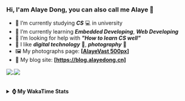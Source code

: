 ### Hi, **I'am Alaye Dong**, you can also call me **Alaye** 👋

- 📖 I’m currently studying ***CS*** 💻 in university
- 🌱 I’m currently learning ***Embedded Developing***, ***Web Developing***
- 🤔 I’m looking for help with ***"How to learn CS well"***
- 🤩 I like ***digital technology*** 📱, ***photography*** 📸
- 🖼️ My photographs page: **[[AlayeVast 500px](https://500px.com.cn/AlayeVast)]**
- 📰 My blog site: **[https://blog.alayedong.cn]**

<!--
[![Alaye's GitHub stats](https://github-readme-stats.vercel.app/api?username=Alaye-Dong&custom_title=Alaye%20Dong`s%20GitHub%20stats&show_icons=true&rank_icon=percentile&theme=transparent&include_all_commits=true&count_private=true)](https://github.com/anuraghazra/github-readme-stats) 
[![Top Langs](https://github-readme-stats.vercel.app/api/top-langs/?username=Alaye-Dong\&layout=compact&theme=transparent)](https://github.com/anuraghazra/github-readme-stats)
-->
<a href="https://github.com/anuraghazra/github-readme-stats">
  <img height=200 align="center" src="https://github-readme-stats.vercel.app/api?username=Alaye-Dong&custom_title=Alaye%20Dong`s%20GitHub%20stats&show_icons=true&rank_icon=percentile&theme=transparent&include_all_commits=true&count_private=true" />
</a>
<a href="https://github.com/anuraghazra/convoychat">
  <img height=200 align="center" src="https://github-readme-stats.vercel.app/api/top-langs/?username=Alaye-Dong&layout=compact&theme=transparent&include_all_commits=true&count_private=true&langs_count=8&card_width=300" />
</a>

<br />
<br />

<div style="display:none"> 
  <img src="https://visitor-badge.laobi.icu/badge?page_id=Alaye-Dong.Alaye-Dong"/>
</div>
<br />

<details>	
  <summary><b> ⌚ My WakaTime Stats </b></summary>

<br />

<!--START_SECTION:waka-->
![Code Time](http://img.shields.io/badge/Code%20Time-494%20hrs%2016%20mins-blue)

![Profile Views](http://img.shields.io/badge/Profile%20Views-0-blue)

![Lines of code](https://img.shields.io/badge/From%20Hello%20World%20I%27ve%20Written-866.5%20thousand%20lines%20of%20code-blue)

**🐱 My GitHub Data** 

> 📦 86.3 kB Used in GitHub's Storage 
 > 
> 🏆 122 Contributions in the Year 2025
 > 
> 🚫 Not Opted to Hire
 > 
> 📜 27 Public Repositories 
 > 
> 🔑 4 Private Repositories 
 > 
**I'm a Night 🦉** 

```text
🌞 Morning                105 commits         ██░░░░░░░░░░░░░░░░░░░░░░░   07.36 % 
🌆 Daytime                443 commits         ████████░░░░░░░░░░░░░░░░░   31.04 % 
🌃 Evening                602 commits         ███████████░░░░░░░░░░░░░░   42.19 % 
🌙 Night                  277 commits         █████░░░░░░░░░░░░░░░░░░░░   19.41 % 
```
📅 **I'm Most Productive on Monday** 

```text
Monday                   241 commits         ████░░░░░░░░░░░░░░░░░░░░░   16.89 % 
Tuesday                  174 commits         ███░░░░░░░░░░░░░░░░░░░░░░   12.19 % 
Wednesday                172 commits         ███░░░░░░░░░░░░░░░░░░░░░░   12.05 % 
Thursday                 239 commits         ████░░░░░░░░░░░░░░░░░░░░░   16.75 % 
Friday                   205 commits         ████░░░░░░░░░░░░░░░░░░░░░   14.37 % 
Saturday                 161 commits         ███░░░░░░░░░░░░░░░░░░░░░░   11.28 % 
Sunday                   235 commits         ████░░░░░░░░░░░░░░░░░░░░░   16.47 % 
```


📊 **This Week I Spent My Time On** 

```text
💬 Programming Languages: 
Jupyter                  3 hrs 51 mins       ███████████░░░░░░░░░░░░░░   43.75 % 
Java                     1 hr 51 mins        █████░░░░░░░░░░░░░░░░░░░░   21.03 % 
XML                      35 mins             ██░░░░░░░░░░░░░░░░░░░░░░░   06.73 % 
Python                   30 mins             █░░░░░░░░░░░░░░░░░░░░░░░░   05.78 % 
Markdown                 29 mins             █░░░░░░░░░░░░░░░░░░░░░░░░   05.48 % 

🔥 Editors: 
PyCharm                  4 hrs 49 mins       ██████████████░░░░░░░░░░░   54.62 % 
IntelliJ IDEA            3 hrs               █████████░░░░░░░░░░░░░░░░   34.15 % 
VS Code                  59 mins             ███░░░░░░░░░░░░░░░░░░░░░░   11.23 % 

🐱‍💻 Projects: 
screen_design_data_job   4 hrs 1 min         ███████████░░░░░░░░░░░░░░   45.68 % 
MybatisCRUD              2 hrs 17 mins       ██████░░░░░░░░░░░░░░░░░░░   25.97 % 
blog-fuwari-astro        43 mins             ██░░░░░░░░░░░░░░░░░░░░░░░   08.26 % 
django-vue3-admin        43 mins             ██░░░░░░░░░░░░░░░░░░░░░░░   08.13 % 
sky-take-out             33 mins             ██░░░░░░░░░░░░░░░░░░░░░░░   06.38 % 
```

**I Mostly Code in TypeScript** 

```text
TypeScript               6 repos             █████░░░░░░░░░░░░░░░░░░░░   18.18 % 
Java                     4 repos             ███░░░░░░░░░░░░░░░░░░░░░░   12.12 % 
Python                   3 repos             ██░░░░░░░░░░░░░░░░░░░░░░░   09.09 % 
JavaScript               3 repos             ██░░░░░░░░░░░░░░░░░░░░░░░   09.09 % 
CSS                      1 repo              █░░░░░░░░░░░░░░░░░░░░░░░░   03.03 % 
```



**Timeline**

![Lines of Code chart](https://raw.githubusercontent.com/Alaye-Dong/Alaye-Dong/main/assets/bar_graph.png)


 Last Updated on 23/05/2025 18:50:23 UTC
<!--END_SECTION:waka-->

</details>
